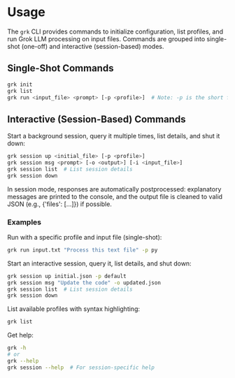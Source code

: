 # Usage

The `grk` CLI provides commands to initialize configuration, list profiles, and run Grok LLM processing on input files. Commands are grouped into single-shot (one-off) and interactive (session-based) modes.

## Single-Shot Commands

```bash
grk init 
grk list
grk run <input_file> <prompt> [-p <profile>]  # Note: -p is the short form for --profile
```

## Interactive (Session-Based) Commands

Start a background session, query it multiple times, list details, and shut it down:

```bash
grk session up <initial_file> [-p <profile>]
grk session msg <prompt> [-o <output>] [-i <input_file>]
grk session list  # List session details
grk session down
```

In session mode, responses are automatically postprocessed: explanatory messages are printed to the console, and the output file is cleaned to valid JSON (e.g., {'files': [...]}) if possible.

### Examples

Run with a specific profile and input file (single-shot):

```bash
grk run input.txt "Process this text file" -p py
```

Start an interactive session, query it, list details, and shut down:

```bash
grk session up initial.json -p default
grk session msg "Update the code" -o updated.json
grk session list  # List session details
grk session down
```

List available profiles with syntax highlighting:

```bash
grk list
```

Get help:

```bash
grk -h
# or
grk --help
grk session --help  # For session-specific help
```




